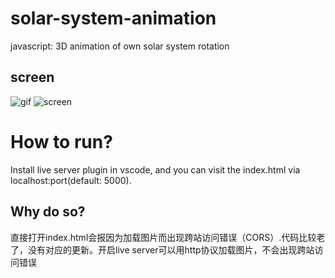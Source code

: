 # solar-system-animation
javascript: 3D animation of own solar system rotation

## screen
![gif](https://raw.githubusercontent.com/reger-men/solar-system-animation/master/SolarSystem/assets/gif.gif)
![screen](https://cloud.githubusercontent.com/assets/8779942/26289247/a4247826-3e9e-11e7-9596-af62e4df2b44.png)

# How to run?
Install live server plugin in vscode, and you can visit the index.html via localhost:port(default: 5000).
## Why do so?
直接打开index.html会报因为加载图片而出现跨站访问错误（CORS）.代码比较老了，没有对应的更新。开启live server可以用http协议加载图片，不会出现跨站访问错误
